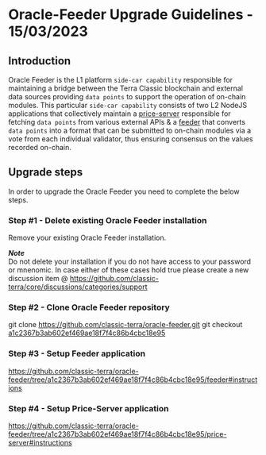 # Oracle-Feeder Upgrade Guidelines - 15/03/2023

## Introduction
Oracle Feeder is the L1 platform `side-car capability` responsible for maintaining a bridge between the Terra Classic blockchain and external data sources providing `data points` to support the operation of on-chain modules. This particular `side-car capability` consists of two L2 NodeJS applications that collectively maintain a [price-server](https://github.com/classic-terra/oracle-feeder/tree/main/price-server) responsible for fetching `data points` from various external APIs & a [feeder](https://github.com/classic-terra/oracle-feeder/tree/main/feeder) that converts `data points` into a format that can be submitted to on-chain modules via a vote from each individual validator, thus ensuring consensus on the values recorded on-chain.

## Upgrade steps
In order to upgrade the Oracle Feeder you need to complete the below steps.

### Step #1 - Delete existing Oracle Feeder installation
Remove your existing Oracle Feeder installation.

***Note*** <br/>
Do not delete your installation if you do not have access to your password or mnenomic. In case either of these cases hold true please create a new discussion item @ https://github.com/classic-terra/core/discussions/categories/support 

### Step #2 - Clone Oracle Feeder repository
git clone https://github.com/classic-terra/oracle-feeder.git
git checkout [a1c2367b3ab602ef469ae18f7f4c86b4cbc18e95](https://github.com/classic-terra/oracle-feeder/commit/a1c2367b3ab602ef469ae18f7f4c86b4cbc18e95)

### Step #3 - Setup Feeder application
https://github.com/classic-terra/oracle-feeder/tree/a1c2367b3ab602ef469ae18f7f4c86b4cbc18e95/feeder#instructions

### Step #4 - Setup Price-Server application
https://github.com/classic-terra/oracle-feeder/tree/a1c2367b3ab602ef469ae18f7f4c86b4cbc18e95/price-server#instructions

